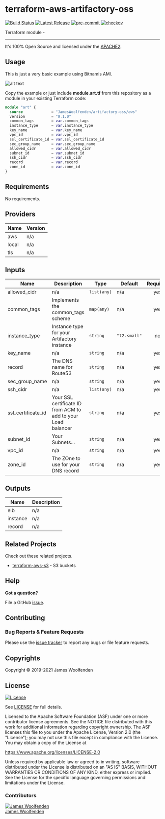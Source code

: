 # terraform-aws-artifactory-oss

[![Build Status](https://github.com/JamesWoolfenden/terraform-aws-artifactory-oss/workflows/Verify%20and%20Bump/badge.svg?branch=master)](https://github.com/JamesWoolfenden/terraform-aws-artifactory-oss)
[![Latest Release](https://img.shields.io/github/release/JamesWoolfenden/terraform-aws-artifactory-oss.svg)](https://github.com/JamesWoolfenden/terraform-aws-artifactory-oss/releases/latest)
[![pre-commit](https://img.shields.io/badge/pre--commit-enabled-brightgreen?logo=pre-commit&logoColor=white)](https://github.com/pre-commit/pre-commit)
[![checkov](https://img.shields.io/badge/checkov-verified-brightgreen)](https://www.checkov.io/)

Terraform module -

---

It's 100% Open Source and licensed under the [APACHE2](LICENSE).

## Usage

This is just a very basic example using Bitnamis AMI.

![alt text](./diagram/art.png)

Copy the example or just include **module.art.tf** from this repository as a module in your existing Terraform code:

```terraform
module "art" {
  source             = "JamesWoolfenden/artifactory-oss/aws"
  version            = "0.1.0"
  common_tags        = var.common_tags
  instance_type      = var.instance_type
  key_name           = var.key_name
  vpc_id             = var.vpc_id
  ssl_certificate_id = var.ssl_certificate_id
  sec_group_name     = var.sec_group_name
  allowed_cidr       = var.allowed_cidr
  subnet_id          = var.subnet_id
  ssh_cidr           = var.ssh_cidr
  record             = var.record
  zone_id            = var.zone_id
}
```

<!-- BEGINNING OF PRE-COMMIT-TERRAFORM DOCS HOOK -->
## Requirements

No requirements.

## Providers

| Name | Version |
|------|---------|
| aws | n/a |
| local | n/a |
| tls | n/a |

## Inputs

| Name | Description | Type | Default | Required |
|------|-------------|------|---------|:--------:|
| allowed\_cidr | n/a | `list(any)` | n/a | yes |
| common\_tags | Implements the common\_tags scheme | `map(any)` | n/a | yes |
| instance\_type | Instance type for your Artifactory instance | `string` | `"t2.small"` | no |
| key\_name | n/a | `string` | n/a | yes |
| record | The DNS name for Route53 | `string` | n/a | yes |
| sec\_group\_name | n/a | `string` | n/a | yes |
| ssh\_cidr | n/a | `list(any)` | n/a | yes |
| ssl\_certificate\_id | Your SSL certificate ID from ACM to add to your Load balancer | `string` | n/a | yes |
| subnet\_id | Your Subnets... | `string` | n/a | yes |
| vpc\_id | n/a | `string` | n/a | yes |
| zone\_id | The ZOne to use for your DNS record | `string` | n/a | yes |

## Outputs

| Name | Description |
|------|-------------|
| elb | n/a |
| instance | n/a |
| record | n/a |

<!-- END OF PRE-COMMIT-TERRAFORM DOCS HOOK -->

## Related Projects

Check out these related projects.

- [terraform-aws-s3](https://github.com/jameswoolfenden/terraform-aws-s3) - S3 buckets

## Help

**Got a question?**

File a GitHub [issue](https://github.com/JamesWoolfenden/terraform-aws-artifactory-oss/issues).

## Contributing

### Bug Reports & Feature Requests

Please use the [issue tracker](https://github.com/JamesWoolfenden/terraform-aws-artifactory-oss/issues) to report any bugs or file feature requests.

## Copyrights

Copyright © 2019-2021 James Woolfenden

## License

[![License](https://img.shields.io/badge/License-Apache%202.0-blue.svg)](https://opensource.org/licenses/Apache-2.0)

See [LICENSE](LICENSE) for full details.

Licensed to the Apache Software Foundation (ASF) under one
or more contributor license agreements. See the NOTICE file
distributed with this work for additional information
regarding copyright ownership. The ASF licenses this file
to you under the Apache License, Version 2.0 (the
"License"); you may not use this file except in compliance
with the License. You may obtain a copy of the License at

<https://www.apache.org/licenses/LICENSE-2.0>

Unless required by applicable law or agreed to in writing,
software distributed under the License is distributed on an
"AS IS" BASIS, WITHOUT WARRANTIES OR CONDITIONS OF ANY
KIND, either express or implied. See the License for the
specific language governing permissions and limitations
under the License.

### Contributors

[![James Woolfenden][jameswoolfenden_avatar]][jameswoolfenden_homepage]<br/>[James Woolfenden][jameswoolfenden_homepage]

[jameswoolfenden_homepage]: https://github.com/jameswoolfenden
[jameswoolfenden_avatar]: https://github.com/jameswoolfenden.png?size=150
[github]: https://github.com/jameswoolfenden
[linkedin]: https://www.linkedin.com/in/jameswoolfenden/
[twitter]: https://twitter.com/JimWoolfenden
[share_twitter]: https://twitter.com/intent/tweet/?text=terraform-aws-artifactory-oss&url=https://github.com/JamesWoolfenden/terraform-aws-artifactory-oss
[share_linkedin]: https://www.linkedin.com/shareArticle?mini=true&title=terraform-aws-artifactory-oss&url=https://github.com/JamesWoolfenden/terraform-aws-artifactory-oss
[share_reddit]: https://reddit.com/submit/?url=https://github.com/JamesWoolfenden/terraform-aws-artifactory-oss
[share_facebook]: https://facebook.com/sharer/sharer.php?u=https://github.com/JamesWoolfenden/terraform-aws-artifactory-oss
[share_email]: mailto:?subject=terraform-aws-artifactory-oss&body=https://github.com/JamesWoolfenden/terraform-aws-artifactory-oss
